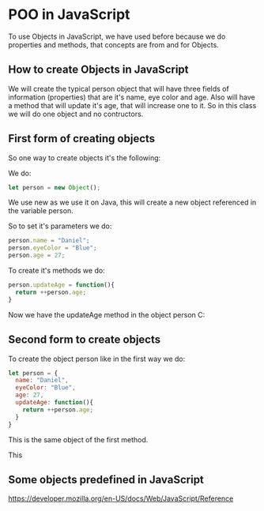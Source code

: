 # POO in JavaScript
To use Objects in JavaScript, we have used before because we do properties and methods, that concepts are from and for Objects.

## How to create Objects in JavaScript
We will create the typical person object that will have three fields of information (properties) that are it's name, eye color and age.
Also will have a method that will update it's age, that will increase one to it.
So in this class we will do one object and no contructors.
## First form of creating objects
So one way to create objects it's the following:

We do:
```JavaScript
let person = new Object();
```
We use new as we use it on Java, this will create a new object referenced in the variable person.

So to set it's parameters we do:
```JavaScript
person.name = "Daniel";
person.eyeColor = "Blue";
person.age = 27;
```
To create it's methods we do:
```JavaScript
person.updateAge = function(){
  return ++person.age;
}
```
Now we have the updateAge method in the object person C:

## Second form to create objects
To create the object person like in the first way we do:
```JavaScript
let person = {
  name: "Daniel",
  eyeColor: "Blue",
  age: 27,
  updateAge: function(){
    return ++person.age;
  }
}
```
This is the same object of the first method.

This

## Some objects predefined in JavaScript
https://developer.mozilla.org/en-US/docs/Web/JavaScript/Reference

